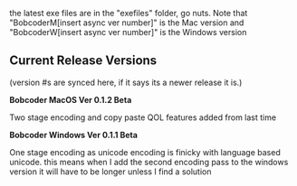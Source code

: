 the latest exe files are in the "exefiles" folder, go nuts. Note that "BobcoderM[insert async ver number]" is the Mac version and "BobcoderW[insert async ver number]" is the Windows version

**Current Release Versions** 
------------------------------------------------------------
(version #s are synced here, if it says its a newer release it is.)

**Bobcoder MacOS Ver 0.1.2 Beta**
  
  Two stage encoding and copy paste QOL features added from last time

**Bobcoder Windows Ver 0.1.1 Beta**
  
  One stage encoding as unicode encoding is finicky with language based unicode. this means when I add the second encoding pass to the windows version it will have to be longer unless I find a solution
  
